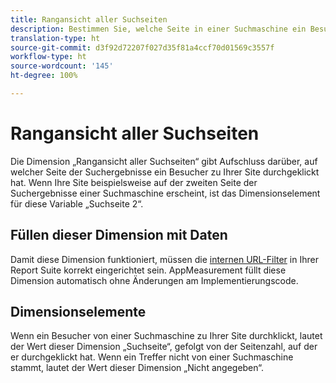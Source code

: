 ```yaml
---
title: Rangansicht aller Suchseiten
description: Bestimmen Sie, welche Seite in einer Suchmaschine ein Besucher zu Ihrer Site durchgeklickt hat.
translation-type: ht
source-git-commit: d3f92d72207f027d35f81a4ccf70d01569c3557f
workflow-type: ht
source-wordcount: '145'
ht-degree: 100%

---
```



# Rangansicht aller Suchseiten

Die Dimension „Rangansicht aller Suchseiten“ gibt Aufschluss darüber, auf welcher Seite der Suchergebnisse ein Besucher zu Ihrer Site durchgeklickt hat. Wenn Ihre Site beispielsweise auf der zweiten Seite der Suchergebnisse einer Suchmaschine erscheint, ist das Dimensionselement für diese Variable „Suchseite 2“.

## Füllen dieser Dimension mit Daten

Damit diese Dimension funktioniert, müssen die [internen URL-Filter](/help/admin/admin/internal-url-filter-admin.md) in Ihrer Report Suite korrekt eingerichtet sein. AppMeasurement füllt diese Dimension automatisch ohne Änderungen am Implementierungscode.

## Dimensionselemente

Wenn ein Besucher von einer Suchmaschine zu Ihrer Site durchklickt, lautet der Wert dieser Dimension „Suchseite“, gefolgt von der Seitenzahl, auf der er durchgeklickt hat. Wenn ein Treffer nicht von einer Suchmaschine stammt, lautet der Wert dieser Dimension „Nicht angegeben“.
